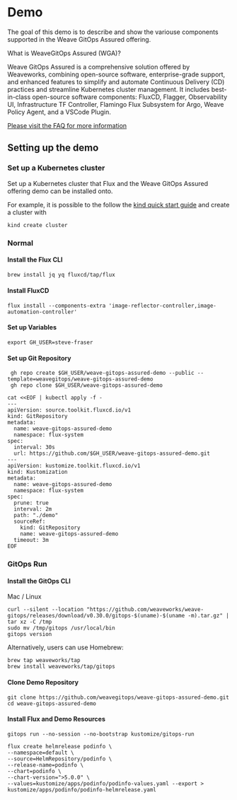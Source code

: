 # Demo

The goal of this demo is to describe and show the variouse components supported in the Weave GitOps Assured offering.


What is WeaveGitOps Assured (WGA)?

Weave GitOps Assured is a comprehensive solution offered by Weaveworks, combining open-source software, enterprise-grade support, and enhanced features to simplify and automate Continuous Delivery (CD) practices and streamline Kubernetes cluster management. It includes best-in-class open-source software components: FluxCD, Flagger, Observability UI, Infrastructure TF Controller, Flamingo Flux Subsystem for Argo, Weave Policy Agent, and a VSCode Plugin.

[Please visit the FAQ for more information](https://www.weave.works/product/assured-faq/) 



## Setting up the demo

### Set up a Kubernetes cluster

Set up a Kubernetes cluster that Flux and the Weave GitOps Assured offering demo can be installed onto.

For example, it is possible to the follow the [kind quick start guide](https://kind.sigs.k8s.io/docs/user/quick-start/) and create a cluster with
```
kind create cluster
```


### Normal

#### Install the Flux CLI

```bash
brew install jq yq fluxcd/tap/flux
```

#### Install FluxCD 

```
flux install --components-extra 'image-reflector-controller,image-automation-controller'
```

#### Set up Variables
```
export GH_USER=steve-fraser
```
#### Set up Git Repository
```
 gh repo create $GH_USER/weave-gitops-assured-demo --public --template=weavegitops/weave-gitops-assured-demo
 gh repo clone $GH_USER/weave-gitops-assured-demo
```


```
cat <<EOF | kubectl apply -f -
---
apiVersion: source.toolkit.fluxcd.io/v1
kind: GitRepository
metadata:
  name: weave-gitops-assured-demo
  namespace: flux-system
spec:
  interval: 30s
  url: https://github.com/$GH_USER/weave-gitops-assured-demo.git
---
apiVersion: kustomize.toolkit.fluxcd.io/v1
kind: Kustomization
metadata:
  name: weave-gitops-assured-demo
  namespace: flux-system
spec:
  prune: true
  interval: 2m
  path: "./demo"
  sourceRef:
    kind: GitRepository
    name: weave-gitops-assured-demo
  timeout: 3m
EOF
```


### GitOps Run

#### Install the GitOps CLI

Mac / Linux

```console
curl --silent --location "https://github.com/weaveworks/weave-gitops/releases/download/v0.30.0/gitops-$(uname)-$(uname -m).tar.gz" | tar xz -C /tmp
sudo mv /tmp/gitops /usr/local/bin
gitops version
```

Alternatively, users can use Homebrew:

```console
brew tap weaveworks/tap
brew install weaveworks/tap/gitops
```

#### Clone Demo Repository  

```
git clone https://github.com/weavegitops/weave-gitops-assured-demo.git
cd weave-gitops-assured-demo
```



#### Install Flux and Demo Resources
```
gitops run --no-session --no-bootstrap kustomize/gitops-run
```

```
flux create helmrelease podinfo \
--namespace=default \
--source=HelmRepository/podinfo \
--release-name=podinfo \
--chart=podinfo \
--chart-version=">5.0.0" \
--values=kustomize/apps/podinfo/podinfo-values.yaml --export > kustomize/apps/podinfo/podinfo-helmrelease.yaml
```